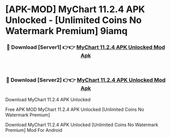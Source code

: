 # [APK-MOD] MyChart 11.2.4 APK Unlocked - [Unlimited Coins No Watermark Premium] 9iamq



<div align="center">
<h3>🔴 Download [Server1] 👉👉 <a href="https://momento.my/?title=MyChart_11.2.4_APK_Unlocked">MyChart 11.2.4 APK Unlocked Mod Apk</a></h3><br>

<h3>🔴 Download [Server2] 👉👉 <a href="https://momento.my/?title=MyChart_11.2.4_APK_Unlocked">MyChart 11.2.4 APK Unlocked Mod Apk</a></h3>
</div>



Download MyChart 11.2.4 APK Unlocked 

Free APK MOD MyChart 11.2.4 APK Unlocked [Unlimited Coins No Watermark Premium]

Download MyChart 11.2.4 APK Unlocked [Unlimited Coins No Watermark Premium] Mod For Android
